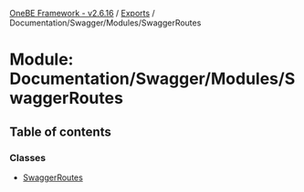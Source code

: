 [OneBE Framework - v2.6.16](../README.md) / [Exports](../modules.md) / Documentation/Swagger/Modules/SwaggerRoutes

# Module: Documentation/Swagger/Modules/SwaggerRoutes

## Table of contents

### Classes

- [SwaggerRoutes](../classes/Documentation_Swagger_Modules_SwaggerRoutes.SwaggerRoutes.md)
